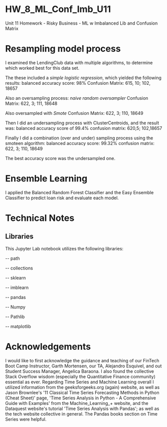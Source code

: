 # HW_8_ML_Conf_Imb_U11
Unit 11 Homework - Risky Business - ML w Imbalanced Lib and Confusion Matrix

# Resampling model process

I examined the LendingClub data with multiple algorithms, to determine which worked best for this data set. 

The these included a _simple logistic regression_, which yielded the following results:
balanced accuracy score: 98%
Confusion Matrix: 615, 10; 102, 18657

Also an oversampling process: _naive random oversampler_ 
Confusion Matrix: 622, 3; 111, 18648

Also oversampled with _Smote_
Confusion Matrix: 622, 3; 110, 18649

Then I did an undersampling process with ClusterCentroids, and the result was:
balanced accuracy score of 99.4%
confusion matrix: 620,5; 102,18657

Finally I did a combination (over and under) sampling process using the smoteen algorithm:
balanced accuracy score: 99.32%
confusion matrix: 622, 3; 110, 18649

The best accuracy score was the undersampled one. 



# Ensemble Learning

I applied the Balanced Random Forest Classifier and the Easy Ensemble Classifier to predict loan risk and evaluate each model.



# Technical Notes

## Libraries
This Jupyter Lab notebook utilizes the following libraries:

 --   path

 --   collections

 --   sklearn
 
 --   imblearn

 --   pandas

 --   Numpy

 --   Pathlib

 --   matplotlib


# Acknowledgements

I would like to first acknowledge the guidance and teaching of our FinTech Boot Camp Instructor, Garth Mortensen, our TA, Alejandro Esquivel, and out Student Success Manager, Angelica Baraona. I also found the collective Stack Overflow wisdom (especially the Quantitative Finance community) essential as ever. Regarding Time Series and Machine Learning overall I utilized information from the geeksforgeeks.org (again) website, as well as Jason Brownlee's '11 Classical Time Series Forecasting Methods in Python (Cheat Sheet)' page, 'Time Series Analysis in Python - A Comprehensive Guide with Examples' from the Machine_Learning_+ website, and the Dataquest website's tutorial 'Time Series Analysis with Pandas'; as well as the tech website collective in general. The Pandas books section on Time Series were helpful. 
